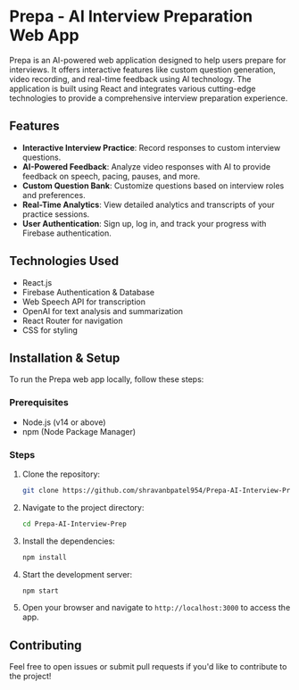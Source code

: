 # Prepa - AI Interview Preparation Web App

Prepa is an AI-powered web application designed to help users prepare for interviews. It offers interactive features like custom question generation, video recording, and real-time feedback using AI technology. The application is built using React and integrates various cutting-edge technologies to provide a comprehensive interview preparation experience.

## Features

- **Interactive Interview Practice**: Record responses to custom interview questions.
- **AI-Powered Feedback**: Analyze video responses with AI to provide feedback on speech, pacing, pauses, and more.
- **Custom Question Bank**: Customize questions based on interview roles and preferences.
- **Real-Time Analytics**: View detailed analytics and transcripts of your practice sessions.
- **User Authentication**: Sign up, log in, and track your progress with Firebase authentication.
  
## Technologies Used

- React.js
- Firebase Authentication & Database
- Web Speech API for transcription
- OpenAI for text analysis and summarization
- React Router for navigation
- CSS for styling

## Installation & Setup

To run the Prepa web app locally, follow these steps:

### Prerequisites

- Node.js (v14 or above)
- npm (Node Package Manager)

### Steps

1. Clone the repository:
    ```bash
    git clone https://github.com/shravanbpatel954/Prepa-AI-Interview-Prep.git
    ```

2. Navigate to the project directory:
    ```bash
    cd Prepa-AI-Interview-Prep
    ```

3. Install the dependencies:
    ```bash
    npm install
    ```

4. Start the development server:
    ```bash
    npm start
    ```

5. Open your browser and navigate to `http://localhost:3000` to access the app.

## Contributing

Feel free to open issues or submit pull requests if you'd like to contribute to the project!


